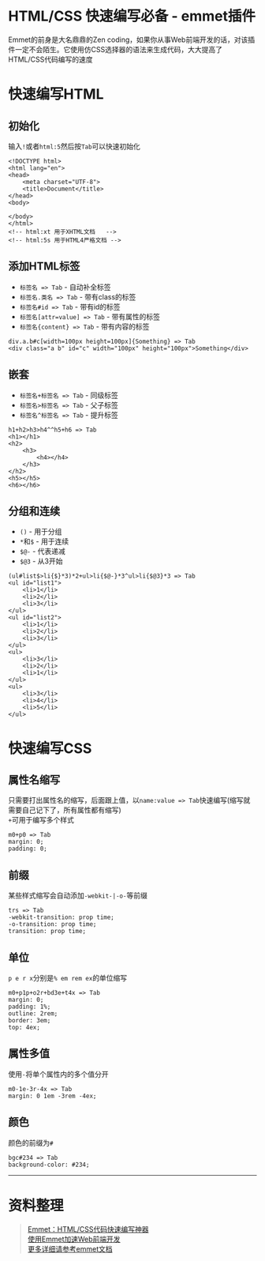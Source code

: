 HTML/CSS 快速编写必备 - emmet插件
========
Emmet的前身是大名鼎鼎的Zen coding，如果你从事Web前端开发的话，对该插件一定不会陌生。它使用仿CSS选择器的语法来生成代码，大大提高了HTML/CSS代码编写的速度  

# 快速编写HTML
## 初始化
输入`!`或者`html:5`然后按`Tab`可以快速初始化  

```
<!DOCTYPE html>
<html lang="en">
<head>
    <meta charset="UTF-8">
    <title>Document</title>
</head>
<body>

</body>
</html>
<!-- html:xt 用于XHTML文档   -->
<!-- html:5s 用于HTML4严格文档 -->
```  

## 添加HTML标签
* `标签名 => Tab` - 自动补全标签  
* `标签名.类名 => Tab` - 带有class的标签  
* `标签名#id => Tab` - 带有id的标签  
* `标签名[attr=value] => Tab` - 带有属性的标签  
* `标签名{content} => Tab` - 带有内容的标签  

```
div.a.b#c[width=100px height=100px]{Something} => Tab  
<div class="a b" id="c" width="100px" height="100px">Something</div>
```

## 嵌套
* `标签名+标签名 => Tab` - 同级标签  
* `标签名>标签名 => Tab` - 父子标签  
* `标签名^标签名 => Tab` - 提升标签  

```
h1+h2>h3>h4^^h5+h6 => Tab
<h1></h1>
<h2>
    <h3>
        <h4></h4>
    </h3>
</h2>
<h5></h5>
<h6></h6>
```

## 分组和连续
* `()` - 用于分组  
* `*`和`$` - 用于连续  
* `$@-` - 代表递减  
* `$@3` - 从3开始  

```
(ul#list$>li{$}*3)*2+ul>li{$@-}*3^ul>li{$@3}*3 => Tab
<ul id="list1">
    <li>1</li>
    <li>2</li>
    <li>3</li>
</ul>
<ul id="list2">
    <li>1</li>
    <li>2</li>
    <li>3</li>
</ul>
<ul>
    <li>3</li>
    <li>2</li>
    <li>1</li>
</ul>
<ul>
    <li>3</li>
    <li>4</li>
    <li>5</li>
</ul>
```

# 快速编写CSS
## 属性名缩写
只需要打出属性名的缩写，后面跟上值，以`name:value => Tab`快速编写(缩写就需要自己记下了，所有属性都有缩写)  
`+`可用于编写多个样式  

```
m0+p0 => Tab
margin: 0;
padding: 0;
```

## 前缀
某些样式缩写会自动添加`-webkit-|-o-`等前缀  

```
trs => Tab
-webkit-transition: prop time;
-o-transition: prop time;
transition: prop time;
```

## 单位
`p e r x`分别是`% em rem ex`的单位缩写  

```
m0+p1p+o2r+bd3e+t4x => Tab
margin: 0;
padding: 1%;
outline: 2rem;
border: 3em;
top: 4ex;
```

## 属性多值
使用`-`将单个属性内的多个值分开  

```
m0-1e-3r-4x => Tab
margin: 0 1em -3rem -4ex;
```

## 颜色
颜色的前缀为`#`  

```
bgc#234 => Tab
background-color: #234;
```

--------

# 资料整理
> [Emmet：HTML/CSS代码快速编写神器](http://www.iteye.com/news/27580)  
> [使用Emmet加速Web前端开发](http://www.w3cplus.com/tools/using-emmet-speed-front-end-web-development.html)  
> [更多详细请参考emmet文档](http://docs.emmet.io/cheat-sheet/)    
